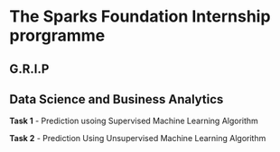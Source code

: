 # **The Sparks Foundation Internship prorgramme**

## **G.R.I.P**

## **Data Science and Business Analytics**

**Task 1** - Prediction usoing Supervised Machine Learning Algorithm 

**Task 2** - Prediction Using Unsupervised Machine Learning Algorithm 
                                                      
